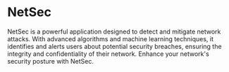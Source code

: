 # NetSec
NetSec is a powerful application designed to detect and mitigate network attacks. With advanced algorithms and machine learning techniques, it identifies and alerts users about potential security breaches, ensuring the integrity and confidentiality of their network. Enhance your network's security posture with NetSec.
